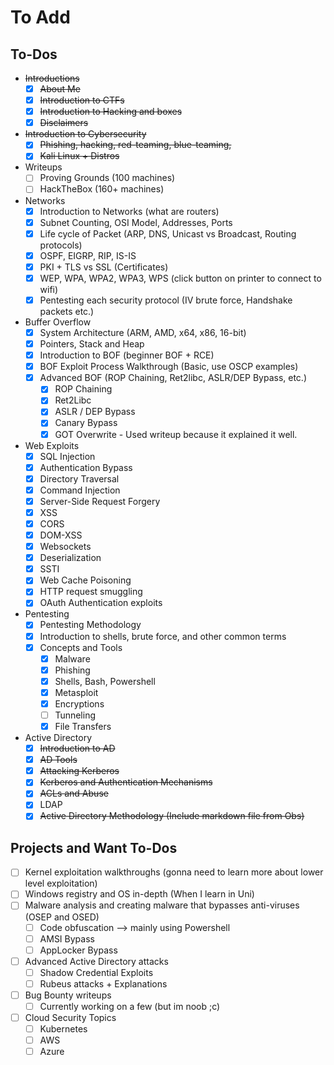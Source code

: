 # To Add

## To-Dos

* ~~Introductions~~
  * [x] ~~About Me~~
  * [x] ~~Introduction to CTFs~~
  * [x] ~~Introduction to Hacking and boxes~~
  * [x] ~~Disclaimers~~
* ~~Introduction to Cybersecurity~~
  * [x] ~~Phishing, hacking, red-teaming, blue-teaming,~~
  * [x] ~~Kali Linux + Distros~~
* Writeups
  * [ ] Proving Grounds (100 machines)
  * [ ] HackTheBox (160+ machines)
* Networks
  * [x] Introduction to Networks (what are routers)
  * [x] Subnet Counting, OSI Model, Addresses, Ports
  * [x] Life cycle of Packet (ARP, DNS, Unicast vs Broadcast, Routing protocols)
  * [x] OSPF, EIGRP, RIP, IS-IS
  * [x] PKI + TLS vs SSL (Certificates)
  * [x] WEP, WPA, WPA2, WPA3, WPS (click button on printer to connect to wifi)
  * [x] Pentesting each security protocol (IV brute force, Handshake packets etc.)
* Buffer Overflow
  * [x] System Architecture (ARM, AMD, x64, x86, 16-bit)
  * [x] Pointers, Stack and Heap
  * [x] Introduction to BOF (beginner BOF + RCE)&#x20;
  * [x] BOF Exploit Process Walkthrough (Basic, use OSCP examples)
  * [x] Advanced BOF (ROP Chaining, Ret2libc, ASLR/DEP Bypass, etc.)
    * [x] ROP Chaining
    * [x] Ret2Libc
    * [x] ASLR / DEP Bypass
    * [x] Canary Bypass
    * [x] GOT Overwrite - Used writeup because it explained it well.
* Web Exploits
  * [x] SQL Injection
  * [x] Authentication Bypass
  * [x] Directory Traversal
  * [x] Command Injection
  * [x] Server-Side Request Forgery
  * [x] XSS
  * [x] CORS
  * [x] DOM-XSS
  * [x] Websockets
  * [x] Deserialization
  * [x] SSTI
  * [x] Web Cache Poisoning
  * [x] HTTP request smuggling
  * [x] OAuth Authentication exploits
* Pentesting
  * [x] Pentesting Methodology&#x20;
  * [x] Introduction to shells, brute force, and other common terms
  * [x] Concepts and Tools
    * [x] Malware
    * [x] Phishing
    * [x] Shells, Bash, Powershell
    * [x] Metasploit
    * [x] Encryptions
    * [ ] Tunneling
    * [x] File Transfers
* Active Directory
  * [x] ~~Introduction to AD~~
  * [x] ~~AD Tools~~&#x20;
  * [x] ~~Attacking Kerberos~~
  * [x] ~~Kerberos and Authentication Mechanisms~~
  * [x] ~~ACLs and Abuse~~&#x20;
  * [x] LDAP
  * [x] ~~Active Directory Methodology (Include markdown file from Obs)~~

## Projects and Want To-Dos

* [ ] Kernel exploitation walkthroughs (gonna need to learn more about lower level exploitation)
* [ ] Windows registry and OS in-depth (When I learn in Uni)
* [ ] Malware analysis and creating malware that bypasses anti-viruses (OSEP and OSED)
  * [ ] Code obfuscation --> mainly using Powershell
  * [ ] AMSI Bypass
  * [ ] AppLocker Bypass
* [ ] Advanced Active Directory attacks
  * [ ] Shadow Credential Exploits
  * [ ] Rubeus attacks + Explanations
* [ ] Bug Bounty writeups
  * [ ] Currently working on a few (but im noob ;c)
* [ ] Cloud Security Topics
  * [ ] Kubernetes
  * [ ] AWS
  * [ ] Azure&#x20;
